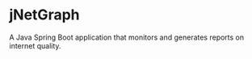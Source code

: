 # jNetGraph
A Java Spring Boot application that monitors and generates reports on internet quality.
